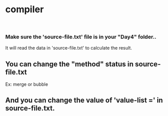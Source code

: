 # compiler

<br>

<h3>Make sure the 'source-file.txt' file is in your "Day4" folder..</h3>


It will read the data in 'source-file.txt' to calculate the result.


You can change the "method" status in source-file.txt
--

Ex: merge or bubble

And you can change the value of 'value-list =' in source-file.txt.
--
